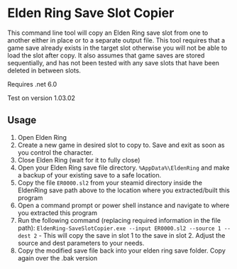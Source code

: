 # Elden Ring Save Slot Copier

This command line tool will copy an Elden Ring save slot from one to another either in place or to a separate output file. This tool requires that a game save already exists in the target slot otherwise you will not be able to load the slot after copy. It also assumes that game saves are stored sequentially, and has not been tested with any save slots that have been deleted in between slots.

Requires .net 6.0

Test on version 1.03.02

## Usage

1. Open Elden Ring
2. Create a new game in desired slot to copy to. Save and exit as soon as you control the character.
3. Close Elden Ring (wait for it to fully close)
4. Open your Elden Ring save file directory. `%AppData%\EldenRing` and make a backup of your existing save to a safe location.
5. Copy the file `ER0000.sl2` from your steamid directory inside the EldenRing save path above to the location where you extracted/built this program
6. Open a command prompt or power shell instance and navigate to where you extracted this program
7. Run the following command (replacing required information in the file path): `EldenRing-SaveSlotCopier.exe --input ER0000.sl2 --source 1 --dest 2` - This will copy the save in slot 1 to the save in slot 2. Adjust the source and dest parameters to your needs.
8. Copy the modified save file back into your elden ring save folder. Copy again over the .bak version